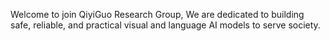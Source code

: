 Welcome to join QiyiGuo Research Group, We are dedicated to building safe, reliable, and practical visual and language AI models to serve society.

